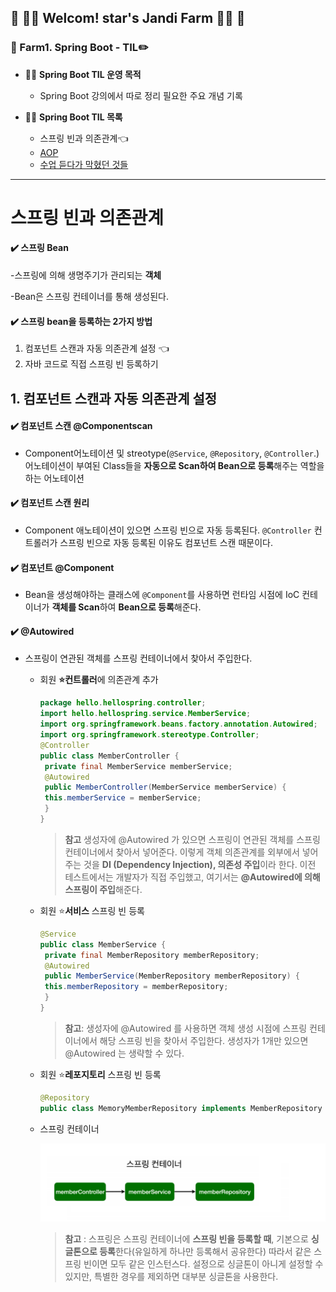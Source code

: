 

## :green_heart: :woman_farmer: Welcom! star's Jandi Farm​ :woman_farmer: :green_heart:





### :seedling: Farm1. Spring Boot - TIL:pencil2:



* :woman_farmer: **Spring Boot TIL 운영 목적**
  * Spring Boot 강의에서 따로 정리 필요한 주요 개념 기록
  



* :woman_farmer: **Spring Boot TIL 목록**
  * 스프링 빈과 의존관계:point_left:
  * [AOP]()
  * [수업 듣다가 막혔던 것들](https://github.com/jandifarm/starsJandi/blob/main/hello-spring/TIL_hello-spring/docs/TIL_SpringBoot3-%EC%88%98%EC%97%85%EB%93%A3%EB%8B%A4%EA%B0%80%20%EB%A7%89%ED%98%94%EB%8D%98%20%EA%B2%83%EB%93%A4.md)





---







# 스프링 빈과 의존관계

#### :heavy_check_mark: 스프링 Bean

-스프링에 의해 생명주기가 관리되는 **객체**

-Bean은 스프링 컨테이너를 통해 생성된다. 



#### :heavy_check_mark: 스프링 bean을 등록하는 2가지 방법

1. 컴포넌트 스캔과 자동 의존관계 설정 :point_left:
2. 자바 코드로 직접 스프링 빈 등록하기



## 1. 컴포넌트 스캔과 자동 의존관계 설정




#### :heavy_check_mark: 컴포넌트 스캔 **@Componentscan**

- Component어노테이션 및 streotype(`@Service`, `@Repository`, `@Controller`.)어노테이션이 부여된 Class들을 **자동으로 Scan하여 Bean으로 등록**해주는 역할을 하는 어노테이션



#### :heavy_check_mark:**​ 컴포넌트 스캔 원리**

- Component 애노테이션이 있으면 스프링 빈으로 자동 등록된다. `@Controller` 컨트롤러가 스프링 빈으로 자동 등록된 이유도 컴포넌트 스캔 때문이다.



#### :heavy_check_mark: 컴포넌트 @Component

- Bean을 생성해야하는 클래스에 `@Component`를 사용하면 런타임 시점에 IoC 컨테이너가 **객체를 Scan**하여 **Bean으로 등록**해준다.




#### :heavy_check_mark: **@Autowired**

- 스프링이 연관된 객체를 스프링 컨테이너에서 찾아서 주입한다.

  * 회원 **:star:컨트롤러**에 의존관계 추가

    ```java
    package hello.hellospring.controller;
    import hello.hellospring.service.MemberService;
    import org.springframework.beans.factory.annotation.Autowired;
    import org.springframework.stereotype.Controller;
    @Controller
    public class MemberController {
     private final MemberService memberService;
     @Autowired
     public MemberController(MemberService memberService) {
     this.memberService = memberService;
     }
    }
    ```

    > **참고** 생성자에 @Autowired 가 있으면 스프링이 연관된 객체를 스프링 컨테이너에서 찾아서 넣어준다. 이렇게 객체 의존관계를 외부에서 넣어주는 것을 **DI (Dependency Injection), 의존성 주입**이라 한다. 이전 테스트에서는 개발자가 직접 주입했고, 여기서는 **@Autowired에 의해 스프링이 주입**해준다.

    

  * 회원  :star:**서비스** 스프링 빈 등록

    ```java
    @Service
    public class MemberService {
     private final MemberRepository memberRepository;
     @Autowired
     public MemberService(MemberRepository memberRepository) {
     this.memberRepository = memberRepository;
     }
    }
    ```

    > **참고**: 생성자에 @Autowired 를 사용하면 객체 생성 시점에 스프링 컨테이너에서 해당 스프링 빈을 찾아서 주입한다. 생성자가 1개만 있으면 @Autowired 는 생략할 수 있다.

    

  * 회원  :star:**레포지토리** 스프링 빈 등록

    ```java
    @Repository
    public class MemoryMemberRepository implements MemberRepository {}	
    ```

    

  * 스프링 컨테이너

    ![image-springContainer](https://github.com/jandifarm/starsJandi/blob/main/hello-spring/TIL_hello-spring/springContainer.png)

    > **참고** : 스프링은 스프링 컨테이너에 **스프링 빈을 등록할 때**, 기본으로 **싱글톤으로 등록**한다(유일하게 하나만 등록해서 공유한다) 따라서 같은 스프링 빈이면 모두 같은 인스턴스다. 설정으로 싱글톤이 아니게 설정할 수 있지만, 특별한 경우를 제외하면 대부분 싱글톤을 사용한다.

